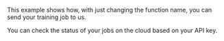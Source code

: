 This example shows how, with just changing the function name, you can send your training job to us. 

You can check the status of your jobs on the cloud based on your API key. 